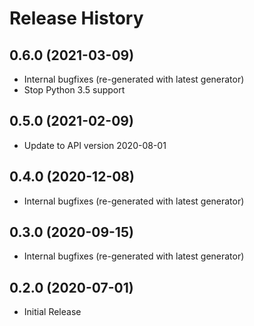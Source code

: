 # Release History

## 0.6.0 (2021-03-09)

* Internal bugfixes (re-generated with latest generator)
* Stop Python 3.5 support

## 0.5.0 (2021-02-09)

* Update to API version 2020-08-01

## 0.4.0 (2020-12-08)

* Internal bugfixes (re-generated with latest generator)

## 0.3.0 (2020-09-15)

* Internal bugfixes (re-generated with latest generator)

## 0.2.0 (2020-07-01)

* Initial Release

